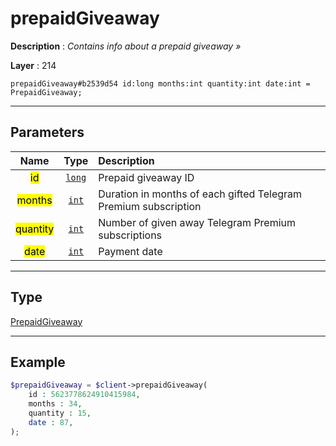 # prepaidGiveaway

**Description** : *Contains info about a prepaid giveaway &raquo;*

**Layer** : 214

```tl
prepaidGiveaway#b2539d54 id:long months:int quantity:int date:int = PrepaidGiveaway;
```

---

## Parameters

| Name | Type | Description |
| :---: | :---: | :--- |
| <mark>id</mark> | [`long`](type/long) | Prepaid giveaway ID |
| <mark>months</mark> | [`int`](type/int) | Duration in months of each gifted Telegram Premium subscription |
| <mark>quantity</mark> | [`int`](type/int) | Number of given away Telegram Premium subscriptions |
| <mark>date</mark> | [`int`](type/int) | Payment date |

---

## Type

[PrepaidGiveaway](type/PrepaidGiveaway)

---

## Example

```php
$prepaidGiveaway = $client->prepaidGiveaway(
	id : 5623778624910415984,
	months : 34,
	quantity : 15,
	date : 87,
);
```